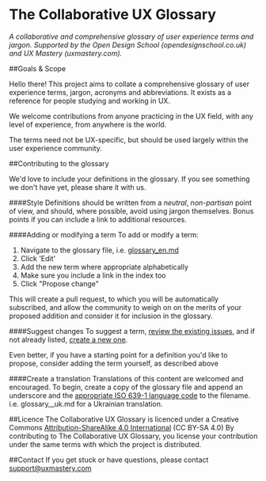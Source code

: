 # The Collaborative UX Glossary
*A collaborative and comprehensive glossary of user experience terms and jargon. Supported by the Open Design School (opendesignschool.co.uk) and UX Mastery (uxmastery.com).*


##Goals & Scope

Hello there! This project aims to collate a comprehensive glossary of user experience terms, jargon, acronyms and abbreviations. It exists as a reference for people studying and working in UX.

We welcome contributions from anyone practicing in the UX field, with any level of experience, from anywhere is the world. 

The terms need not be UX-specific, but should be used largely within the user experience community.


##Contributing to the glossary

We'd love to include your definitions in the glossary. If you see something we don't have yet, please share it with us. 

####Style
Definitions should be written from a *neutral*, *non-partisan* point of view, and should, where possible, avoid using jargon themselves. Bonus points if you can include a link to additional resources.

####Adding or modifying a term
To add or modify a term:

1. Navigate to the glossary file, i.e. [glossary_en.md](https://github.com/uxmastery/ux-glossary/blob/master/glossary_en.md)
2. Click 'Edit'
3. Add the new term where appropriate alphabetically
4. Make sure you include a link in the index too
5. Click "Propose change"

This will create a pull request, to which you will be automatically subscribed, and allow the community to weigh on on the merits of your proposed addition and consider it for inclusion in the glossary.

####Suggest changes 
To suggest a term, [review the existing issues](https://github.com/uxmastery/ux-glossary/issues), and if not already listed, [create a new one](https://github.com/uxmastery/ux-glossary/issues/new).

Even better, if you have a starting point for a definition you'd like to propose, consider adding the term yourself, as described above

####Create a translation
Translations of this content are welcomed and encouraged. To begin, create a copy of the glossary file and append an underscore and the [appropriate ISO 639-1 language code](https://en.wikipedia.org/wiki/List_of_ISO_639-1_codes) to the filename. i.e. glossary__uk.md for a Ukrainian translation.

##Licence
The Collaborative UX Glossary is licenced under a Creative Commons [Attribution-ShareAlike 4.0 International](http://creativecommons.org/licenses/by-sa/4.0/) (CC BY-SA 4.0) By contributing to The Collaborative UX Glossary, you license your contribution under the same terms with which the project is distributed.

##Contact
If you get stuck or have questions, please contact support@uxmastery.com
